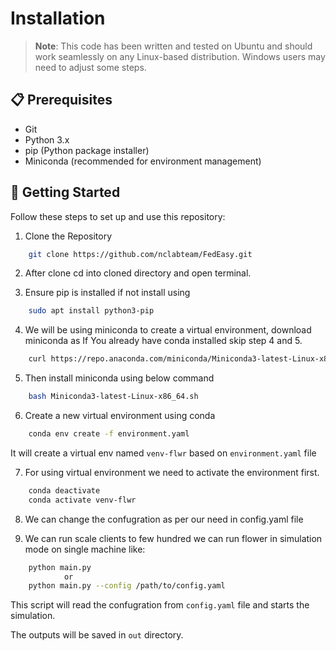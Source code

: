 # Installation

> **Note**: This code has been written and tested on Ubuntu and should work seamlessly on any Linux-based distribution. Windows users may need to adjust some steps.

## 📋 Prerequisites

- Git
- Python 3.x
- pip (Python package installer)
- Miniconda (recommended for environment management)

## 🚀 Getting Started

Follow these steps to set up and use this repository:

1. Clone the Repository

```bash
    git clone https://github.com/nclabteam/FedEasy.git
```
2. After clone cd into cloned directory and open terminal.

3. Ensure pip is installed if not install using
```bash
    sudo apt install python3-pip
```

4. We will be using miniconda to create a virtual environment, download miniconda as
If You already have conda installed skip step 4 and 5.

```bash
    curl https://repo.anaconda.com/miniconda/Miniconda3-latest-Linux-x86_64.sh -o Miniconda3-latest-Linux-x86_64.sh
```
5. Then install miniconda using below command
```bash
    bash Miniconda3-latest-Linux-x86_64.sh
```
6. Create a new virtual environment using conda
```bash
    conda env create -f environment.yaml
```
It will create a virtual env named `venv-flwr` based on `environment.yaml` file

7. For using virtual environment we need to activate the environment first.
```bash
    conda deactivate
    conda activate venv-flwr
```
8. We can change the confugration as per our need in config.yaml file

9. We can run scale clients to few hundred we can run flower in simulation mode on single machine like:
```bash
    python main.py
            or
    python main.py --config /path/to/config.yaml
```
This script will read the confugration from `config.yaml` file and starts the simulation.

The outputs will be saved in `out` directory.



